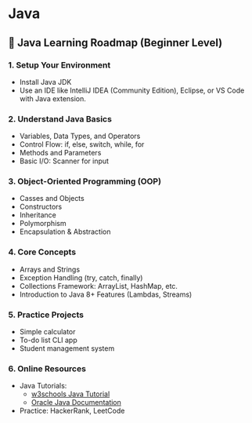 # Java

## 🧭 Java Learning Roadmap (Beginner Level)

### 1. Setup Your Environment

- Install Java JDK
- Use an IDE like IntelliJ IDEA (Community Edition), Eclipse, or VS Code with Java extension.

### 2. Understand Java Basics

- Variables, Data Types, and Operators
- Control Flow: if, else, switch, while, for
- Methods and Parameters
- Basic I/O: Scanner for input

### 3. Object-Oriented Programming (OOP)

- Casses and Objects
- Constructors
- Inheritance
- Polymorphism
- Encapsulation & Abstraction

### 4. Core Concepts

- Arrays and Strings
- Exception Handling (try, catch, finally)
- Collections Framework: ArrayList, HashMap, etc.
- Introduction to Java 8+ Features (Lambdas, Streams)

### 5. Practice Projects

- Simple calculator
- To-do list CLI app
- Student management system

### 6. Online Resources

- Java Tutorials:
  - [w3schools Java Tutorial](https://www.w3schools.com/java/)
  - [Oracle Java Documentation](https://docs.oracle.com/javase/tutorial/)
- Practice: HackerRank, LeetCode
